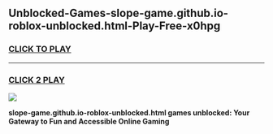 
## Unblocked-Games-slope-game.github.io-roblox-unblocked.html-Play-Free-x0hpg
<h3>
<a href="https://premium76.site?title=slope-game.github.io-roblox-unblocked.html&ref=17A">CLICK TO PLAY</a></h3>
<hr>

<h3>
<a href="https://premium76.site?title=slope-game.github.io-roblox-unblocked.html&ref=17A">CLICK 2 PLAY</a>
  
</h3>

<a href="https://premium76.site?title=slope-game.github.io-roblox-unblocked.html&ref=17A"><img src="https://clearcache.store/games.png"></a>


**slope-game.github.io-roblox-unblocked.html games unblocked: Your Gateway to Fun and Accessible Online Gaming**
